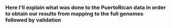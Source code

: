 ### Here I'll explain what was done to the PuertoRican data in order to obtain our results from mapping to the full genomes followed by validation
